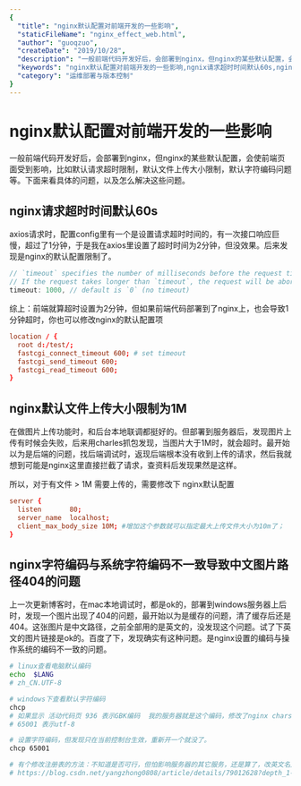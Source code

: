 ```yaml
---
{
  "title": "nginx默认配置对前端开发的一些影响",
  "staticFileName": "nginx_effect_web.html",
  "author": "guoqzuo",
  "createDate": "2019/10/28",
  "description": "一般前端代码开发好后，会部署到nginx，但nginx的某些默认配置，会使前端页面受到影响，比如默认请求超时限制，默认文件上传大小限制，默认字符编码问题等。下面来看具体的问题，以及怎么解决这些问题。",
  "keywords": "nginx默认配置对前端开发的一些影响,ngnix请求超时时间默认60s,nginx默认文件上传大小限制为1M,nginx中文图片路径404的问题,nginx会影响前端页面超时吗",
  "category": "运维部署与版本控制"
}
---
```


# nginx默认配置对前端开发的一些影响

一般前端代码开发好后，会部署到nginx，但nginx的某些默认配置，会使前端页面受到影响，比如默认请求超时限制，默认文件上传大小限制，默认字符编码问题等。下面来看具体的问题，以及怎么解决这些问题。

## nginx请求超时时间默认60s
axios请求时，配置config里有一个是设置请求超时时间的，有一次接口响应巨慢，超过了1分钟，于是我在axios里设置了超时时间为2分钟，但没效果。后来发现是nginx的默认配置限制了。
```js
// `timeout` specifies the number of milliseconds before the request times out.
// If the request takes longer than `timeout`, the request will be aborted.
timeout: 1000, // default is `0` (no timeout)
```
综上：前端就算超时设置为2分钟，但如果前端代码部署到了nginx上，也会导致1分钟超时，你也可以修改nginx的默认配置项

```conf
location / {
  root d:/test/;
  fastcgi_connect_timeout 600; # set timeout
  fastcgi_send_timeout 600; 
  fastcgi_read_timeout 600;
}
```

## nginx默认文件上传大小限制为1M
在做图片上传功能时，和后台本地联调都挺好的。但部署到服务器后，发现图片上传有时候会失败，后来用charles抓包发现，当图片大于1M时，就会超时。最开始以为是后端的问题，找后端调试时，返现后端根本没有收到上传的请求，然后我就想到可能是nginx这里直接拦截了请求，查资料后发现果然是这样。

所以，对于有文件 > 1M 需要上传的，需要修改下 nginx默认配置
```conf
server {
  listen       80;
  server_name  localhost;
  client_max_body_size 10M; #增加这个参数就可以指定最大上传文件大小为10m了；
}
```

## nginx字符编码与系统字符编码不一致导致中文图片路径404的问题
上一次更新博客时，在mac本地调试时，都是ok的，部署到windows服务器上后时，发现一个图片出现了404的问题，最开始以为是缓存的问题，清了缓存后还是404。这张图片是中文路径，之前全部用的是英文的，没发现这个问题。试了下英文的图片链接是ok的。百度了下，发现确实有这种问题。是nginx设置的编码与操作系统的编码不一致的问题。

```bash
# linux查看电脑默认编码
echo  $LANG
# zh_CN.UTF-8

# windows下查看默认字符编码
chcp
# 如果显示 活动代码页 936 表示GBK编码  我的服务器就是这个编码，修改了nginx charset utf-8;没效果
# 65001 表示utf-8

# 设置字符编码，但发现只在当前控制台生效，重新开一个就没了。
chcp 65001

# 有个修改注册表的方法：不知道是否可行，但怕影响服务器的其它服务，还是算了，改英文名比较稳。。。。
# https://blog.csdn.net/yangzhong0808/article/details/79012628?depth_1-utm_source=distribute.pc_relevant.none-task&utm_source=distribute.pc_relevant.none-task
```


